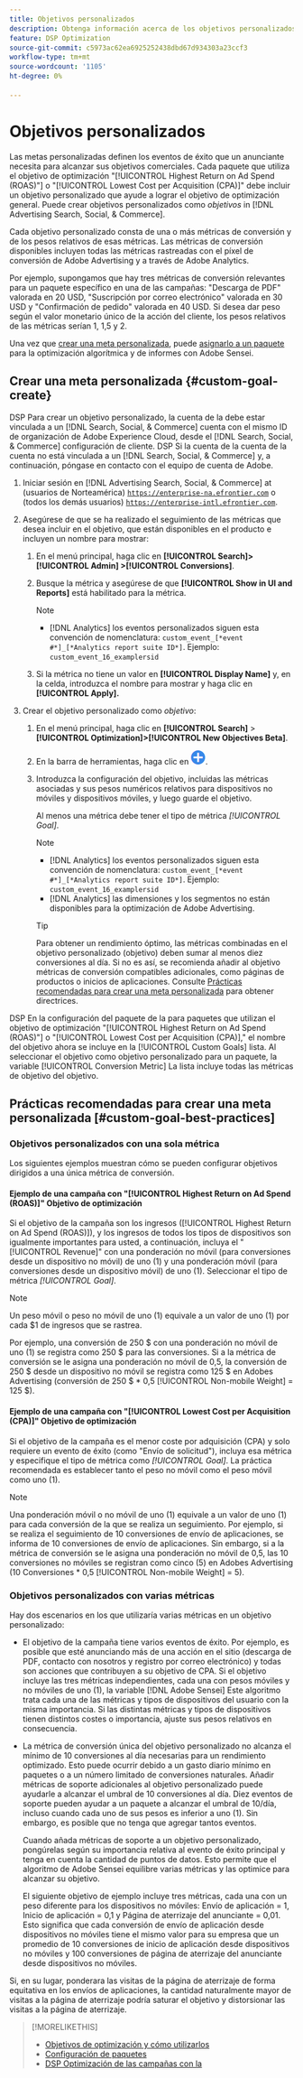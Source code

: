 ```yaml
---
title: Objetivos personalizados
description: Obtenga información acerca de los objetivos personalizados para definir los eventos de éxito en paquetes optimizados para la CPA más baja o el ROAS más alto.
feature: DSP Optimization
source-git-commit: c5973ac62ea6925252438dbd67d934303a23ccf3
workflow-type: tm+mt
source-wordcount: '1105'
ht-degree: 0%

---
```


# Objetivos personalizados

Las metas personalizadas definen los eventos de éxito que un anunciante necesita para alcanzar sus objetivos comerciales. Cada paquete que utiliza el objetivo de optimización &quot;[!UICONTROL Highest Return on Ad Spend (ROAS)"] o &quot;[!UICONTROL Lowest Cost per Acquisition (CPA)]&quot; debe incluir un objetivo personalizado que ayude a lograr el objetivo de optimización general. Puede crear objetivos personalizados como *objetivos* in [!DNL Advertising Search, Social, & Commerce].

<!-- update image or omit it

![custom goals](/help/dsp/assets/objective-goals.png)
 -->

Cada objetivo personalizado consta de una o más métricas de conversión y de los pesos relativos de esas métricas. Las métricas de conversión disponibles incluyen todas las métricas rastreadas con el píxel de conversión de Adobe Advertising y a través de Adobe Analytics.

Por ejemplo, supongamos que hay tres métricas de conversión relevantes para un paquete específico en una de las campañas: &quot;Descarga de PDF&quot; valorada en 20 USD, &quot;Suscripción por correo electrónico&quot; valorada en 30 USD y &quot;Confirmación de pedido&quot; valorada en 40 USD. Si desea dar peso según el valor monetario único de la acción del cliente, los pesos relativos de las métricas serían 1, 1,5 y 2.

Una vez que [crear una meta personalizada](#custom-goal-create), puede [asignarlo a un paquete](/help/dsp/campaign-management/packages/package-settings.md) para la optimización algorítmica y de informes con Adobe Sensei.

## Crear una meta personalizada {#custom-goal-create}

DSP Para crear un objetivo personalizado, la cuenta de la debe estar vinculada a un [!DNL Search, Social, & Commerce] cuenta con el mismo ID de organización de Adobe Experience Cloud, desde el [!DNL Search, Social, & Commerce] configuración de cliente. DSP Si la cuenta de la cuenta de la cuenta no está vinculada a un [!DNL Search, Social, & Commerce] y, a continuación, póngase en contacto con el equipo de cuenta de Adobe.

1. Iniciar sesión en [!DNL Advertising Search, Social, & Commerce] at (usuarios de Norteamérica) [`https://enterprise-na.efrontier.com`](https://enterprise-na.efrontier.com) o (todos los demás usuarios) [`https://enterprise-intl.efrontier.com`](https://enterprise-intl.efrontier.com).

1. Asegúrese de que se ha realizado el seguimiento de las métricas que desea incluir en el objetivo, que están disponibles en el producto e incluyen un nombre para mostrar:

   1. En el menú principal, haga clic en **[!UICONTROL Search]> [!UICONTROL Admin] >[!UICONTROL Conversions]**.

   1. Busque la métrica y asegúrese de que **[!UICONTROL Show in UI and Reports]** está habilitado para la métrica.

      >[!NOTE]
      >
      >* [!DNL Analytics] los eventos personalizados siguen esta convención de nomenclatura: `custom_event_[*event #*]_[*Analytics report suite ID*]`. Ejemplo: `custom_event_16_examplersid`

   1. Si la métrica no tiene un valor en **[!UICONTROL Display Name]** y, en la celda, introduzca el nombre para mostrar y haga clic en **[!UICONTROL Apply].**

1. Crear el objetivo personalizado como *objetivo*:

   1. En el menú principal, haga clic en **[!UICONTROL Search]** > **[!UICONTROL Optimization]>[!UICONTROL New Objectives Beta]**.

   1. En la barra de herramientas, haga clic en ![Crear](/help/dsp/assets/create-search-ui.png "Crear").

   1. Introduzca la configuración del objetivo, incluidas las métricas asociadas y sus pesos numéricos relativos para dispositivos no móviles y dispositivos móviles, y luego guarde el objetivo.

      Al menos una métrica debe tener el tipo de métrica *[!UICONTROL Goal]*.

      >[!NOTE]
      >
      >* [!DNL Analytics] los eventos personalizados siguen esta convención de nomenclatura: `custom_event_[*event #*]_[*Analytics report suite ID*]`. Ejemplo: `custom_event_16_examplersid`
      >* [!DNL Analytics] las dimensiones y los segmentos no están disponibles para la optimización de Adobe Advertising.

      >[!TIP]
      >
      >Para obtener un rendimiento óptimo, las métricas combinadas en el objetivo personalizado (objetivo) deben sumar al menos diez conversiones al día. Si no es así, se recomienda añadir al objetivo métricas de conversión compatibles adicionales, como páginas de productos o inicios de aplicaciones. Consulte [Prácticas recomendadas para crear una meta personalizada](#custom-goal-best-practices) para obtener directrices.

DSP En la configuración del paquete de la para paquetes que utilizan el objetivo de optimización &quot;[!UICONTROL Highest Return on Ad Spend (ROAS)"] o &quot;[!UICONTROL Lowest Cost per Acquisition (CPA)],&quot; el nombre del objetivo ahora se incluye en la [!UICONTROL Custom Goals] lista. Al seleccionar el objetivo como objetivo personalizado para un paquete, la variable [!UICONTROL Conversion Metric] La lista incluye todas las métricas de objetivo del objetivo.

## Prácticas recomendadas para crear una meta personalizada [#custom-goal-best-practices]

### Objetivos personalizados con una sola métrica

Los siguientes ejemplos muestran cómo se pueden configurar objetivos dirigidos a una única métrica de conversión.

#### Ejemplo de una campaña con &quot;[!UICONTROL Highest Return on Ad Spend (ROAS)]&quot; Objetivo de optimización

Si el objetivo de la campaña son los ingresos ([!UICONTROL Highest Return on Ad Spend (ROAS)]), y los ingresos de todos los tipos de dispositivos son igualmente importantes para usted, a continuación, incluya el &quot;[!UICONTROL Revenue]&quot; con una ponderación no móvil (para conversiones desde un dispositivo no móvil) de uno (1) y una ponderación móvil (para conversiones desde un dispositivo móvil) de uno (1). Seleccionar el tipo de métrica *[!UICONTROL Goal]*.

<!-- update image or delete 

![example of a ROAS custom goal with a single conversion metric](/help/dsp/assets/custom-goal-roas.png)

-->

>[!NOTE]
>
> Un peso móvil o peso no móvil de uno (1) equivale a un valor de uno (1) por cada $1 de ingresos que se rastrea.
>
> Por ejemplo, una conversión de 250 $ con una ponderación no móvil de uno (1) se registra como 250 $ para las conversiones. Si a la métrica de conversión se le asigna una ponderación no móvil de 0,5, la conversión de 250 $ desde un dispositivo no móvil se registra como 125 $ en Adobes Advertising (conversión de 250 $ * 0,5 [!UICONTROL Non-mobile Weight] = 125 $).

#### Ejemplo de una campaña con &quot;[!UICONTROL Lowest Cost per Acquisition (CPA)]&quot; Objetivo de optimización

Si el objetivo de la campaña es el menor coste por adquisición (CPA) y solo requiere un evento de éxito (como &quot;Envío de solicitud&quot;), incluya esa métrica y especifique el tipo de métrica como *[!UICONTROL Goal]*. La práctica recomendada es establecer tanto el peso no móvil como el peso móvil como uno (1).

<!-- update image or delete 

![example of a CPA custom goal with a single conversion metric](/help/dsp/assets/custom-goal-roas.png)

-->

>[!NOTE]
>
> Una ponderación móvil o no móvil de uno (1) equivale a un valor de uno (1) para cada conversión de la que se realiza un seguimiento. Por ejemplo, si se realiza el seguimiento de 10 conversiones de envío de aplicaciones, se informa de 10 conversiones de envío de aplicaciones. Sin embargo, si a la métrica de conversión se le asigna una ponderación no móvil de 0,5, las 10 conversiones no móviles se registran como cinco (5) en Adobes Advertising (10 Conversiones * 0,5 [!UICONTROL Non-mobile Weight] = 5).

### Objetivos personalizados con varias métricas

Hay dos escenarios en los que utilizaría varias métricas en un objetivo personalizado:

* El objetivo de la campaña tiene varios eventos de éxito. Por ejemplo, es posible que esté anunciando más de una acción en el sitio (descarga de PDF, contacto con nosotros y registro por correo electrónico) y todas son acciones que contribuyen a su objetivo de CPA. Si el objetivo incluye las tres métricas independientes, cada una con pesos móviles y no móviles de uno (1), la variable [!DNL Adobe Sensei] Este algoritmo trata cada una de las métricas y tipos de dispositivos del usuario con la misma importancia. Si las distintas métricas y tipos de dispositivos tienen distintos costes o importancia, ajuste sus pesos relativos en consecuencia.

<!-- update image or delete it and adjust the wording above

   ![example of a custom goal with multiple metrics](/help/dsp/assets/custom-goal-multiple-properties.png)

-->

* La métrica de conversión única del objetivo personalizado no alcanza el mínimo de 10 conversiones al día necesarias para un rendimiento optimizado. Esto puede ocurrir debido a un gasto diario mínimo en paquetes o a un número limitado de conversiones naturales. Añadir métricas de soporte adicionales al objetivo personalizado puede ayudarle a alcanzar el umbral de 10 conversiones al día. Diez eventos de soporte pueden ayudar a un paquete a alcanzar el umbral de 10/día, incluso cuando cada uno de sus pesos es inferior a uno (1). Sin embargo, es posible que no tenga que agregar tantos eventos.

  Cuando añada métricas de soporte a un objetivo personalizado, pongúrelas según su importancia relativa al evento de éxito principal y tenga en cuenta la cantidad de puntos de datos. Esto permite que el algoritmo de Adobe Sensei equilibre varias métricas y las optimice para alcanzar su objetivo.

  El siguiente objetivo de ejemplo incluye tres métricas, cada una con un peso diferente para los dispositivos no móviles: Envío de aplicación = 1, Inicio de aplicación = 0,1 y Página de aterrizaje del anunciante = 0,01. Esto significa que cada conversión de envío de aplicación desde dispositivos no móviles tiene el mismo valor para su empresa que un promedio de 10 conversiones de inicio de aplicación desde dispositivos no móviles y 100 conversiones de página de aterrizaje del anunciante desde dispositivos no móviles.

<!-- update image or delete it and adjust the wording above

   ![example of a custom goal with multiple metrics](/help/dsp/assets/custom-goal-multiple-properties2.png)

-->

Si, en su lugar, ponderara las visitas de la página de aterrizaje de forma equitativa en los envíos de aplicaciones, la cantidad naturalmente mayor de visitas a la página de aterrizaje podría saturar el objetivo y distorsionar las visitas a la página de aterrizaje.<!--reword-->

>[!MORELIKETHIS]
>
>* [Objetivos de optimización y cómo utilizarlos](optimization-goals.md)
>* [Configuración de paquetes](/help/dsp/campaign-management/packages/package-settings.md)
> * [DSP Optimización de las campañas con la](optimization-how-dsp-optimizes-campaigns.md)
